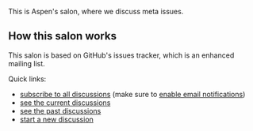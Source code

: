 This is Aspen's salon, where we discuss meta issues.

## How this salon works

This salon is based on GitHub's issues tracker, which is an enhanced mailing list.

Quick links:

- [subscribe to all discussions](https://github.com/liberapay/salon/subscription) (make sure to [enable email notifications](https://github.com/settings/notifications))
- [see the current discussions](https://github.com/liberapay/salon/issues?q=is%3Aopen)
- [see the past discussions](https://github.com/liberapay/salon/issues?q=is%3Aclosed)
- [start a new discussion](https://github.com/liberapay/salon/issues/new)
